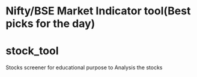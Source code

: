 # Nifty/BSE Market Indicator tool(Best picks for the day)
# stock_tool
Stocks screener for educational purpose to Analysis the stocks
